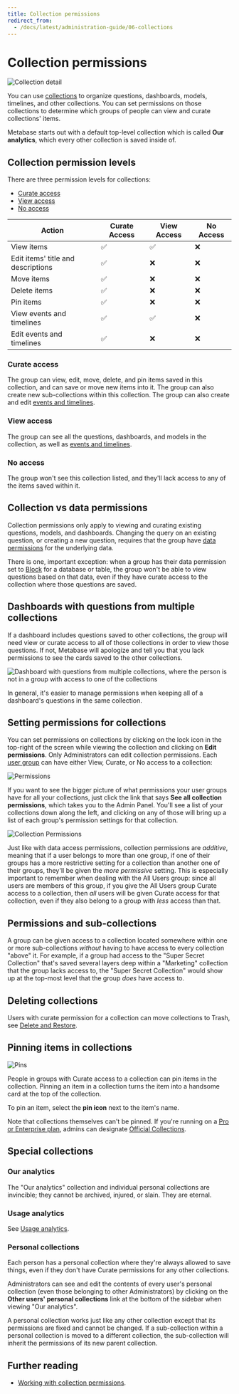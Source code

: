 ```yaml
---
title: Collection permissions
redirect_from:
  - /docs/latest/administration-guide/06-collections
---
```


# Collection permissions

![Collection detail](./images/collection-detail.png)

You can use [collections](../exploration-and-organization/collections.md) to organize questions, dashboards, models, timelines, and other collections. You can set permissions on those collections to determine which groups of people can view and curate collections' items.

Metabase starts out with a default top-level collection which is called **Our analytics**, which every other collection is saved inside of.

## Collection permission levels

There are three permission levels for collections:

- [Curate access](#curate-access)
- [View access](#view-access)
- [No access](#no-access)

| Action                             | Curate Access | View Access | No Access |
| ---------------------------------- | ------------- | ----------- | --------- |
| View items                         | ✅            | ✅          | ❌        |
| Edit items' title and descriptions | ✅            | ❌          | ❌        |
| Move items                         | ✅            | ❌          | ❌        |
| Delete items                       | ✅            | ❌          | ❌        |
| Pin items                          | ✅            | ❌          | ❌        |
| View events and timelines          | ✅            | ✅          | ❌        |
| Edit events and timelines          | ✅            | ❌          | ❌        |

### Curate access

The group can view, edit, move, delete, and pin items saved in this collection, and can save or move new items into it. The group can also create new sub-collections within this collection. The group can also create and edit [events and timelines](../exploration-and-organization/events-and-timelines.md).

### View access

The group can see all the questions, dashboards, and models in the collection, as well as [events and timelines](../exploration-and-organization/events-and-timelines.md).

### No access

The group won't see this collection listed, and they'll lack access to any of the items saved within it.

## Collection vs data permissions

Collection permissions only apply to viewing and curating existing questions, models, and dashboards. Changing the query on an existing question, or creating a new question, requires that the group have [data permissions](./data.md) for the underlying data.

There is one, important exception: when a group has their data permission set to [Block](./data.md#blocked-view-data-permission) for a database or table, the group won't be able to view questions based on that data, even if they have curate access to the collection where those questions are saved.

## Dashboards with questions from multiple collections

If a dashboard includes questions saved to other collections, the group will need view or curate access to all of those collections in order to view those questions. If not, Metabase will apologize and tell you that you lack permissions to see the cards saved to the other collections.

![Dashboard with questions from multiple collections, where the person is not in a group with access to one of the collections](./images/dashboard-no-permissions.png)

In general, it's easier to manage permissions when keeping all of a dashboard's questions in the same collection.

## Setting permissions for collections

You can set permissions on collections by clicking on the lock icon in the top-right of the screen while viewing the collection and clicking on **Edit permissions**. Only Administrators can edit collection permissions. Each [user group](./introduction.md) can have either View, Curate, or No access to a collection:

![Permissions](./images/collection-permissions.png)

If you want to see the bigger picture of what permissions your user groups have for all your collections, just click the link that says **See all collection permissions**, which takes you to the Admin Panel. You'll see a list of your collections down along the left, and clicking on any of those will bring up a list of each group's permission settings for that collection.

![Collection Permissions](./images/admin-panel-collections.png)

Just like with data access permissions, collection permissions are _additive_, meaning that if a user belongs to more than one group, if one of their groups has a more restrictive setting for a collection than another one of their groups, they'll be given the _more permissive_ setting. This is especially important to remember when dealing with the All Users group: since all users are members of this group, if you give the All Users group Curate access to a collection, then _all_ users will be given Curate access for that collection, even if they also belong to a group with _less_ access than that.

## Permissions and sub-collections

A group can be given access to a collection located somewhere within one or more sub-collections _without_ having to have access to every collection "above" it. For example, if a group had access to the "Super Secret Collection" that's saved several layers deep within a "Marketing" collection that the group lacks access to, the "Super Secret Collection" would show up at the top-most level that the group _does_ have access to.

## Deleting collections

Users with curate permission for a collection can move collections to Trash, see [Delete and Restore](../exploration-and-organization/delete-and-restore.md).

## Pinning items in collections

![Pins](./images/pinned-items.png)

People in groups with Curate access to a collection can pin items in the collection. Pinning an item in a collection turns the item into a handsome card at the top of the collection.

To pin an item, select the **pin icon** next to the item's name.

Note that collections themselves can't be pinned. If you're running on a [Pro or Enterprise plan](https://www.metabase.com/pricing/), admins can designate [Official Collections][offical-collections].

## Special collections

### Our analytics

The "Our analytics" collection and individual personal collections are invincible; they cannot be archived, injured, or slain. They are eternal.

### Usage analytics

See [Usage analytics](../usage-and-performance-tools/usage-analytics.md).

### Personal collections

Each person has a personal collection where they're always allowed to save things, even if they don't have Curate permissions for any other collections.

Administrators can see and edit the contents of every user's personal collection (even those belonging to other Administrators) by clicking on the **Other users' personal collections** link at the bottom of the sidebar when viewing "Our analytics".

A personal collection works just like any other collection except that its permissions are fixed and cannot be changed. If a sub-collection within a personal collection is moved to a different collection, the sub-collection will inherit the permissions of its new parent collection.

## Further reading

- [Working with collection permissions][collection-permissions].

[collections]: ../exploration-and-organization/collections.md
[collection-permissions]: https://www.metabase.com/learn/metabase-basics/administration/permissions/collection-permissions
[dashboard-subscriptions]: ../dashboards/subscriptions.md
[offical-collections]: ../exploration-and-organization/collections.md#official-collections
[permissions]: https://www.metabase.com/learn/metabase-basics/administration/permissions
[slack-integration]: ../configuring-metabase/slack.md
[sql-snippet-folders]: ../questions/native-editor/snippets.md
